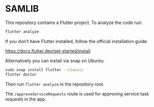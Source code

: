 # SAMLIB

This repository contains a Flutter project. To analyze the code run:

```bash
flutter analyze
```

If you don't have Flutter installed, follow the official installation guide:

<https://docs.flutter.dev/get-started/install>

Alternatively you can install via snap on Ubuntu:

```bash
sudo snap install flutter --classic
flutter doctor
```

Then run `flutter analyze` in the repository root.

The `/approveServiceRequests` route is used for approving service task
requests in the app.

